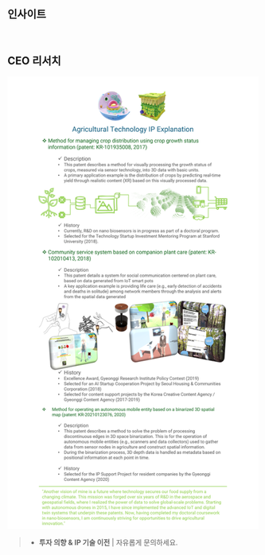 ## 인사이트

<div id="giscus-container"></div>
<br>

## CEO 리서치

![CEO 기술 서사 및 IP](/assets/articles/CI_research.png)
> - **투자 의향 & IP 기술 이전** | 자유롭게 문의하세요.